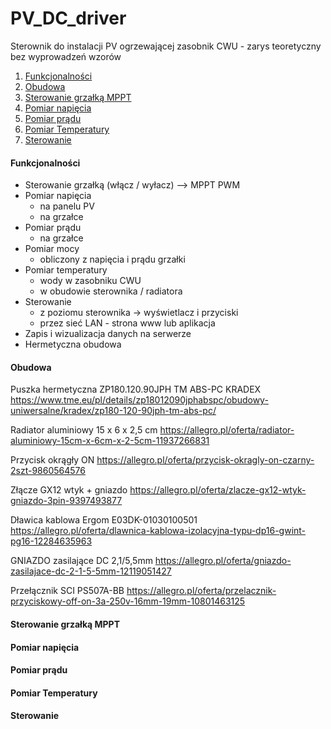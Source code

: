 # PV_DC_driver  

Sterownik do instalacji PV ogrzewającej zasobnik CWU - zarys teoretyczny bez wyprowadzeń wzorów

  1. [Funkcjonalności](#funkcjonalności)
  2. [Obudowa](#obudowa)
  3. [Sterowanie grzałką MPPT](#sterowanie-grzałką-mppt)
  4. [Pomiar napięcia](#pomiar-napięcia)
  5. [Pomiar prądu](#pomiar-prądu)
  6. [Pomiar Temperatury](#pomiar-temperatury)
  7. [Sterowanie](#sterowanie)



#### Funkcjonalności

- Sterowanie grzałką (włącz / wyłacz) --> MPPT PWM
- Pomiar napięcia
  - na panelu PV
  - na grzałce
- Pomiar prądu
  - na grzałce
- Pomiar mocy
  - obliczony z napięcia i prądu grzałki
- Pomiar temperatury
  - wody w zasobniku CWU
  - w obudowie sterownika / radiatora
- Sterowanie
  - z poziomu sterownika -> wyświetlacz i przyciski
  - przez sieć LAN - strona www lub aplikacja
- Zapis i wizualizacja danych na serwerze
- Hermetyczna obudowa


#### Obudowa

Puszka hermetyczna ZP180.120.90JPH TM ABS-PC KRADEX 
https://www.tme.eu/pl/details/zp18012090jphabspc/obudowy-uniwersalne/kradex/zp180-120-90jph-tm-abs-pc/

Radiator aluminiowy 15 x 6 x 2,5 cm 
https://allegro.pl/oferta/radiator-aluminiowy-15cm-x-6cm-x-2-5cm-11937266831

Przycisk okrągły ON
https://allegro.pl/oferta/przycisk-okragly-on-czarny-2szt-9860564576

Złącze GX12 wtyk + gniazdo
https://allegro.pl/oferta/zlacze-gx12-wtyk-gniazdo-3pin-9397493877

Dławica kablowa Ergom E03DK-01030100501
https://allegro.pl/oferta/dlawnica-kablowa-izolacyjna-typu-dp16-gwint-pg16-12284635963

GNIAZDO zasilające DC 2,1/5,5mm
https://allegro.pl/oferta/gniazdo-zasilajace-dc-2-1-5-5mm-12119051427

Przełącznik SCI PS507A-BB
https://allegro.pl/oferta/przelacznik-przyciskowy-off-on-3a-250v-16mm-19mm-10801463125

#### Sterowanie grzałką MPPT

#### Pomiar napięcia

#### Pomiar prądu

#### Pomiar Temperatury

#### Sterowanie
